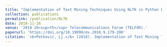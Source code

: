 ```yaml
---
title: "Implementation of Text Mining Techniques Using NLTK in Python Programming Language."
collection: publications
permalink: /publication/NLTK
date: 2018-11-26
venue: '2018 26<sup>th</sup> Telecommunications Forum (TELFOR).'
paperurl: 'https://doi.org/10.19090/mv.2018.9.179-200'
citation: '<b>Petković, Lj.</b> (2018). Implementation of Text Mining Techniques Using NLTK in Python Programming Language. <i>2018 26<sup>th</sup> Telecommunications Forum (TELFOR)</i>, Serbia, Belgrade, November 20-21, 2018.'
---
```

<!--[Download paper here](http://academicpages.github.io/files/paper1.pdf)-->

<!--Recommended citation: Your Name, You. (2009). "Paper Title Number 1." <i>Journal 1</i>. 1(1).-->
